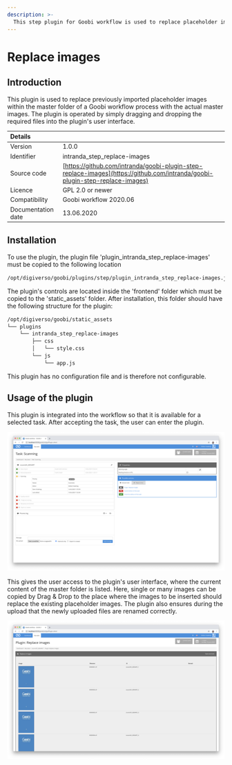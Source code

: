 ```yaml
---
description: >-
  This step plugin for Goobi workflow is used to replace placeholder images within the master folder.
---
```


# Replace images

## Introduction

This plugin is used to replace previously imported placeholder images within the master folder of a Goobi workflow process with the actual master images. The plugin is operated by simply dragging and dropping the required files into the plugin's user interface.

| Details |  |
| :--- | :--- |
| Version | 1.0.0 |
| Identifier | intranda\_step\_replace-images |
| Source code | [https://github.com/intranda/goobi-plugin-step-replace-images](https://github.com/intranda/goobi-plugin-step-replace-images) |
| Licence | GPL 2.0 or newer |
| Compatibility | Goobi workflow 2020.06 |
| Documentation date | 13.06.2020 |

## Installation

To use the plugin, the plugin file 'plugin_intranda_step_replace-images' must be copied to the following location

```bash
/opt/digiverso/goobi/plugins/step/plugin_intranda_step_replace-images.jar
```

The plugin's controls are located inside the 'frontend' folder which must be copied to the 'static_assets' folder. After installation, this folder should have the following structure for the plugin:

```bash
/opt/digiverso/goobi/static_assets
└── plugins
    └── intranda_step_replace-images
        ├── css
        │   └── style.css
        └── js
            └── app.js
```

This plugin has no configuration file and is therefore not configurable.

## Usage of the plugin

This plugin is integrated into the workflow so that it is available for a selected task. After accepting the task, the user can enter the plugin.

![Integration of the plugin into a task](../.gitbook/assets/intranda_step_replace-images-1_en.png)

This gives the user access to the plugin's user interface, where the current content of the master folder is listed. Here, single or many images can be copied by Drag & Drop to the place where the images to be inserted should replace the existing placeholder images. The plugin also ensures during the upload that the newly uploaded files are renamed correctly.

![User interface to replace the existing placeholder images](../.gitbook/assets/intranda_step_replace-images-2_en.png)
